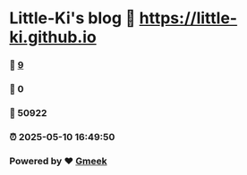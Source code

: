 # Little-Ki's blog :link: https://little-ki.github.io 
### :page_facing_up: [9](https://little-ki.github.io/tag.html) 
### :speech_balloon: 0 
### :hibiscus: 50922 
### :alarm_clock: 2025-05-10 16:49:50 
### Powered by :heart: [Gmeek](https://github.com/Meekdai/Gmeek)

